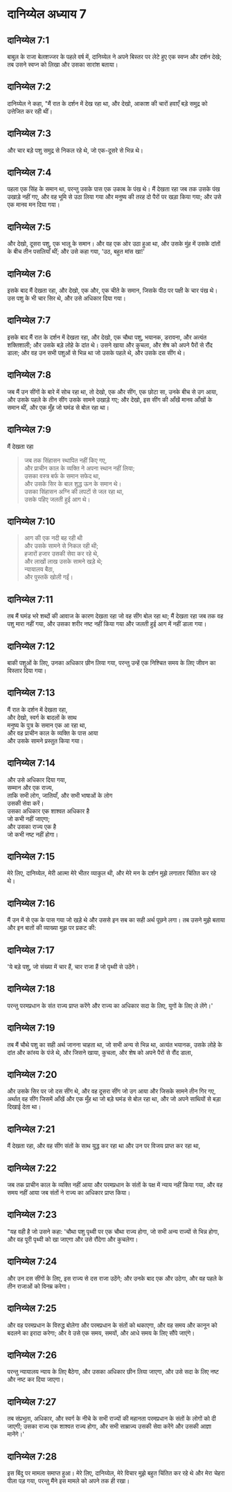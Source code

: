 # दानिय्येल अध्याय 7

## दानिय्येल 7:1

बाबुल के राजा बेलशज्जर के पहले वर्ष में, दानिय्येल ने अपने बिस्तर पर लेटे हुए एक स्वप्न और दर्शन देखे; तब उसने स्वप्न को लिखा और उसका सारांश बताया।

## दानिय्येल 7:2

दानिय्येल ने कहा, "मैं रात के दर्शन में देख रहा था, और देखो, आकाश की चारों हवाएँ बड़े समुद्र को उत्तेजित कर रही थीं।

## दानिय्येल 7:3

और चार बड़े पशु समुद्र से निकल रहे थे, जो एक-दूसरे से भिन्न थे।

## दानिय्येल 7:4

पहला एक सिंह के समान था, परन्तु उसके पास एक उकाब के पंख थे। मैं देखता रहा जब तक उसके पंख उखाड़े नहीं गए, और वह भूमि से उठा लिया गया और मनुष्य की तरह दो पैरों पर खड़ा किया गया; और उसे एक मानव मन दिया गया।

## दानिय्येल 7:5

और देखो, दूसरा पशु, एक भालू के समान। और वह एक ओर उठा हुआ था, और उसके मुंह में उसके दांतों के बीच तीन पसलियाँ थीं; और उसे कहा गया, 'उठ, बहुत मांस खा!'

## दानिय्येल 7:6

इसके बाद मैं देखता रहा, और देखो, एक और, एक चीते के समान, जिसके पीठ पर पक्षी के चार पंख थे। उस पशु के भी चार सिर थे, और उसे अधिकार दिया गया।

## दानिय्येल 7:7

इसके बाद मैं रात के दर्शन में देखता रहा, और देखो, एक चौथा पशु, भयानक, डरावना, और अत्यंत शक्तिशाली; और उसके बड़े लोहे के दांत थे। उसने खाया और कुचला, और शेष को अपने पैरों से रौंद डाला; और वह उन सभी पशुओं से भिन्न था जो उसके पहले थे, और उसके दस सींग थे।

## दानिय्येल 7:8

जब मैं उन सींगों के बारे में सोच रहा था, तो देखो, एक और सींग, एक छोटा सा, उनके बीच से उग आया, और उसके पहले के तीन सींग उसके सामने उखाड़े गए; और देखो, इस सींग की आँखें मानव आँखों के समान थीं, और एक मुँह जो घमंड से बोल रहा था।

## दानिय्येल 7:9

मैं देखता रहा

> जब तक सिंहासन स्थापित नहीं किए गए,  
> और प्राचीन काल के व्यक्ति ने अपना स्थान नहीं लिया;  
> उसका वस्त्र बर्फ के समान सफेद था,  
> और उसके सिर के बाल शुद्ध ऊन के समान थे।  
> उसका सिंहासन अग्नि की लपटों से जल रहा था,  
> उसके पहिए जलती हुई आग थे।

## दानिय्येल 7:10

> आग की एक नदी बह रही थी  
> और उसके सामने से निकल रही थी;  
> हजारों हजार उसकी सेवा कर रहे थे,  
> और लाखों लाख उसके सामने खड़े थे;  
> न्यायालय बैठा,  
> और पुस्तकें खोली गईं।

## दानिय्येल 7:11

तब मैं घमंड भरे शब्दों की आवाज के कारण देखता रहा जो वह सींग बोल रहा था; मैं देखता रहा जब तक वह पशु मारा नहीं गया, और उसका शरीर नष्ट नहीं किया गया और जलती हुई आग में नहीं डाला गया।

## दानिय्येल 7:12

बाकी पशुओं के लिए, उनका अधिकार छीन लिया गया, परन्तु उन्हें एक निश्चित समय के लिए जीवन का विस्तार दिया गया।

## दानिय्येल 7:13

मैं रात के दर्शन में देखता रहा,  
और देखो, स्वर्ग के बादलों के साथ  
मनुष्य के पुत्र के समान एक आ रहा था,  
और वह प्राचीन काल के व्यक्ति के पास आया  
और उसके सामने प्रस्तुत किया गया।

## दानिय्येल 7:14

और उसे अधिकार दिया गया,  
सम्मान और एक राज्य,  
ताकि सभी लोग, जातियाँ, और सभी भाषाओं के लोग  
उसकी सेवा करें।  
उसका अधिकार एक शाश्वत अधिकार है  
जो कभी नहीं जाएगा;  
और उसका राज्य एक है  
जो कभी नष्ट नहीं होगा।

## दानिय्येल 7:15

मेरे लिए, दानिय्येल, मेरी आत्मा मेरे भीतर व्याकुल थी, और मेरे मन के दर्शन मुझे लगातार चिंतित कर रहे थे।

## दानिय्येल 7:16

मैं उन में से एक के पास गया जो खड़े थे और उससे इन सब का सही अर्थ पूछने लगा। तब उसने मुझे बताया और इन बातों की व्याख्या मुझ पर प्रकट की:

## दानिय्येल 7:17

'ये बड़े पशु, जो संख्या में चार हैं, चार राजा हैं जो पृथ्वी से उठेंगे।

## दानिय्येल 7:18

परन्तु परमप्रधान के संत राज्य प्राप्त करेंगे और राज्य का अधिकार सदा के लिए, युगों के लिए ले लेंगे।'

## दानिय्येल 7:19

तब मैं चौथे पशु का सही अर्थ जानना चाहता था, जो सभी अन्य से भिन्न था, अत्यंत भयानक, उसके लोहे के दांत और कांस्य के पंजे थे, और जिसने खाया, कुचला, और शेष को अपने पैरों से रौंद डाला,

## दानिय्येल 7:20

और उसके सिर पर जो दस सींग थे, और वह दूसरा सींग जो उग आया और जिसके सामने तीन गिर गए, अर्थात् वह सींग जिसमें आँखें और एक मुँह था जो बड़े घमंड से बोल रहा था, और जो अपने साथियों से बड़ा दिखाई देता था।

## दानिय्येल 7:21

मैं देखता रहा, और वह सींग संतों के साथ युद्ध कर रहा था और उन पर विजय प्राप्त कर रहा था,

## दानिय्येल 7:22

जब तक प्राचीन काल के व्यक्ति नहीं आया और परमप्रधान के संतों के पक्ष में न्याय नहीं किया गया, और वह समय नहीं आया जब संतों ने राज्य का अधिकार प्राप्त किया।

## दानिय्येल 7:23

"यह वही है जो उसने कहा: 'चौथा पशु पृथ्वी पर एक चौथा राज्य होगा, जो सभी अन्य राज्यों से भिन्न होगा, और वह पूरी पृथ्वी को खा जाएगा और उसे रौंदेगा और कुचलेगा।

## दानिय्येल 7:24

और उन दस सींगों के लिए, इस राज्य से दस राजा उठेंगे; और उनके बाद एक और उठेगा, और वह पहले के तीन राजाओं को विनम्र करेगा।

## दानिय्येल 7:25

और वह परमप्रधान के विरुद्ध बोलेगा और परमप्रधान के संतों को थकाएगा, और वह समय और कानून को बदलने का इरादा करेगा; और वे उसे एक समय, समयों, और आधे समय के लिए सौंपे जाएंगे।

## दानिय्येल 7:26

परन्तु न्यायालय न्याय के लिए बैठेगा, और उसका अधिकार छीन लिया जाएगा, और उसे सदा के लिए नष्ट और नष्ट कर दिया जाएगा।

## दानिय्येल 7:27

तब संप्रभुता, अधिकार, और स्वर्ग के नीचे के सभी राज्यों की महानता परमप्रधान के संतों के लोगों को दी जाएगी; उसका राज्य एक शाश्वत राज्य होगा, और सभी साम्राज्य उसकी सेवा करेंगे और उसकी आज्ञा मानेंगे।'

## दानिय्येल 7:28

इस बिंदु पर मामला समाप्त हुआ। मेरे लिए, दानिय्येल, मेरे विचार मुझे बहुत चिंतित कर रहे थे और मेरा चेहरा पीला पड़ गया, परन्तु मैंने इस मामले को अपने तक ही रखा।
